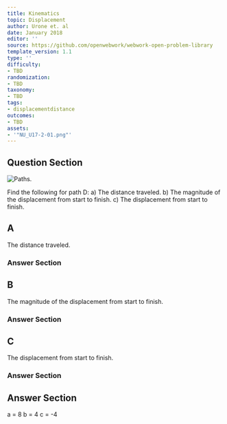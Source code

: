 ```yaml
---
title: Kinematics
topic: Displacement
author: Urone et. al
date: January 2018
editor: ''
source: https://github.com/openwebwork/webwork-open-problem-library
template_version: 1.1
type: ''
difficulty:
- TBD
randomization:
- TBD
taxonomy:
- TBD
tags:
- displacementdistance
outcomes:
- TBD
assets:
- '"NU_U17-2-01.png"'
---
```


## Question Section 

![Paths.]("NU_U17-2-01.png")

Find the following for path D:
a) The distance traveled.
b) The magnitude of the displacement from start to finish.
c) The displacement from start to finish.

## A
The distance traveled.
### Answer Section
## B
The magnitude of the displacement from start to finish.
### Answer Section
## C
The displacement from start to finish.
### Answer Section


## Answer Section

a = 8
b = 4
c = -4